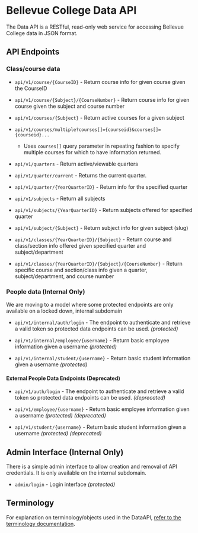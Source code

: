 # Bellevue College Data API

The Data API is a RESTful, read-only web service for accessing Bellevue College data in JSON format.

## API Endpoints

### Class/course data

- `api/v1/course/{CourseID}` - Return course info for given course given the CourseID

- `api/v1/course/{Subject}/{CourseNumber}` - Return course info for given course given the subject and course number

- `api/v1/courses/{Subject}` - Return active courses for a given subject

- `api/v1/courses/multiple?courses[]={courseid}&courses[]={courseid}...`       
  - Uses `courses[]` query parameter in repeating fashion to specify multiple courses for which to have information returned.

- `api/v1/quarters` - Return active/viewable quarters

- `api/v1/quarter/current` - Returns the current quarter.
    
- `api/v1/quarter/{YearQuarterID}` - Return info for the specified quarter

- `api/v1/subjects` - Return all subjects
- `api/v1/subjects/{YearQuarterID}` - Return subjects offered for specified quarter
- `api/v1/subject/{Subject}` - Return subject info for given subject (slug)

- `api/v1/classes/{YearQuarterID}/{Subject}` - Return course and class/section info offered given specified quarter and subject/department

- `api/v1/classes/{YearQuarterID}/{Subject}/{CourseNumber}` - Return specific course and section/class info given a quarter, subject/department, and course number

### People data (Internal Only)

We are moving to a model where some protected endpoints are only available on a locked down, internal subdomain

- `api/v1/internal/auth/login` - The endpoint to authenticate and retrieve a valid token so protected data endpoints can be used. _(protected)_

- `api/v1/internal/employee/{username}` - Return basic employee information given a username _(protected)_

- `api/v1/internal/student/{username}` - Return basic student information given a username _(protected)_

#### External People Data Endpoints (Deprecated)

- `api/v1/auth/login` - The endpoint to authenticate and retrieve a valid token so protected data endpoints can be used. _(deprecated)_

- `api/v1/employee/{username}` - Return basic employee information given a username _(protected)_ _(deprecated)_

- `api/v1/student/{username}` - Return basic student information given a username _(protected)_ _(deprecated)_


## Admin Interface (Internal Only)

There is a simple admin interface to allow creation and removal of API credentials. 
It is only available on the internal subdomain.

* `admin/login` - Login interface _(protected)_


## Terminology

For explanation on terminology/objects used in the DataAPI, [refer to the terminology documentation](terminology.md).
